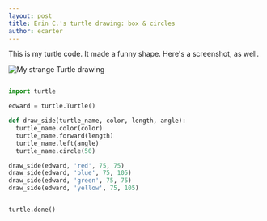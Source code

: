 ```yaml
---
layout: post
title: Erin C.'s turtle drawing: box & circles
author: ecarter
---
```


This is my turtle code. It made a funny shape. Here's a screenshot, as well.

![My strange Turtle drawing](http://i.imgur.com/E0KngfV.jpg)

``` python

import turtle

edward = turtle.Turtle()

def draw_side(turtle_name, color, length, angle):
  turtle_name.color(color)
  turtle_name.forward(length)
  turtle_name.left(angle)
  turtle_name.circle(50)

draw_side(edward, 'red', 75, 75)
draw_side(edward, 'blue', 75, 105)
draw_side(edward, 'green', 75, 75)
draw_side(edward, 'yellow', 75, 105)


turtle.done()


```
